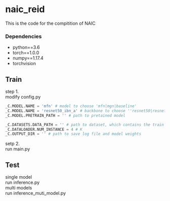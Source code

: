 # naic_reid
This is the code for the compitition of NAIC

### Dependencies
* python==3.6
* torch==1.0.0
* numpy==1.17.4
* torchvision


## Train
step 1.  
modify config.py  
``` python 
_C.MODEL.NAME = 'mfn' # model to choose 'mfn|mgn|baseline'
_C.MODEL.NAME = 'resnet50_ibn_a' # backbone to choose ''resnet50|resnet50_ibn_a|'
_C.MODEL.PRETRAIN_PATH = '' # path to pretained model

_C.DATASETS.DATA_PATH = '' # path to dataset, which contains the train / query / gallery subfolder
_C.DATALOADER.NUM_INSTANCE = 4 # K
_C.OUTPUT_DIR = '' # path to save log file and model weights

```

setp 2.  
run main.py  

## Test
single model  
run inference.py  
multi models  
run inference_muti_model.py  




